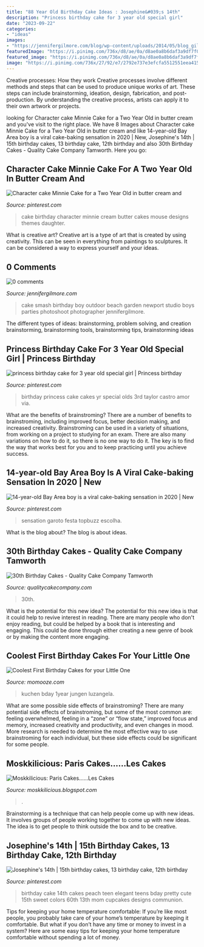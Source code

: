 ```yaml
---
title: "88 Year Old Birthday Cake Ideas : Josephine&#039;s 14th"
description: "Princess birthday cake for 3 year old special girl"
date: "2023-09-22"
categories:
- "ideas"
images:
- "https://jennifergilmore.com/blog/wp-content/uploads/2014/05/blog_gilmore_studios_photo_orange_county_newport_beach_family_portrait_cake_smash_outdoor_one_yr_old_boy_cowboy_boots_spencer_3.jpg"
featuredImage: "https://i.pinimg.com/736x/d8/ae/0a/d8ae0a8b6daf3a9df7f0d0cb38d701e3--minnie-cake-minnie-mouse.jpg"
featured_image: "https://i.pinimg.com/736x/d8/ae/0a/d8ae0a8b6daf3a9df7f0d0cb38d701e3--minnie-cake-minnie-mouse.jpg"
image: "https://i.pinimg.com/736x/27/92/e7/2792e737e3efcfa5512551eea415ecd9--princess-birthday-cakes-princess-cakes.jpg"
---
```



Creative processes: How they work
Creative processes involve different methods and steps that can be used to produce unique works of art. These steps can include brainstorming, ideation, design, fabrication, and post-production. By understanding the creative process, artists can apply it to their own artwork or projects.

	

		
looking for Character cake Minnie Cake for a Two Year Old in butter cream and you've visit to the right place. We have 8 Images about Character cake Minnie Cake for a Two Year Old in butter cream and like 14-year-old Bay Area boy is a viral cake-baking sensation in 2020 | New, Josephine&#039;s 14th | 15th birthday cakes, 13 birthday cake, 12th birthday and also 30th Birthday Cakes - Quality Cake Company Tamworth. Here you go:
		
    
## Character Cake Minnie Cake For A Two Year Old In Butter Cream And

<img loading=lazy src="https://i.pinimg.com/736x/d8/ae/0a/d8ae0a8b6daf3a9df7f0d0cb38d701e3--minnie-cake-minnie-mouse.jpg" onerror="this.onerror=null;this.src='https://tse4.mm.bing.net/th?id=OIP.8YK7UxogWi4Zr3-Slr6iKwHaLR&amp;pid=15.1';" alt="Character cake Minnie Cake for a Two Year Old in butter cream and">

_Source: pinterest.com_

>cake birthday character minnie cream butter cakes mouse designs themes daughter. 

	

What is creative art?
Creative art is a type of art that is created by using creativity. This can be seen in everything from paintings to sculptures. It can be considered a way to express yourself and your ideas.

    
## 0 Comments

<img loading=lazy src="https://jennifergilmore.com/blog/wp-content/uploads/2014/05/blog_gilmore_studios_photo_orange_county_newport_beach_family_portrait_cake_smash_outdoor_one_yr_old_boy_cowboy_boots_spencer_3.jpg" onerror="this.onerror=null;this.src='https://tse4.mm.bing.net/th?id=OIP.eNTemHv8N5j3nnTWCMJUDAHaFS&amp;pid=15.1';" alt="0 comments">

_Source: jennifergilmore.com_

>cake smash birthday boy outdoor beach garden newport studio boys parties photoshoot photographer jennifergilmore. 

	

The different types of ideas: brainstorming, problem solving, and creation
brainstorming, brainstorming tools, brainstorming tips, brainstorming ideas

    
## Princess Birthday Cake For 3 Year Old Special Girl | Princess Birthday

<img loading=lazy src="https://i.pinimg.com/736x/27/92/e7/2792e737e3efcfa5512551eea415ecd9--princess-birthday-cakes-princess-cakes.jpg" onerror="this.onerror=null;this.src='https://tse2.mm.bing.net/th?id=OIP.JQK3q4-4pB3tc8JdKdNDCQHaJ3&amp;pid=15.1';" alt="princess birthday cake for 3 year old special girl | Princess birthday">

_Source: pinterest.com_

>birthday princess cake cakes yr special olds 3rd taylor castro amor via. 

	

What are the benefits of brainstroming?
There are a number of benefits to brainstroming, including improved focus, better decision making, and increased creativity. Brainstroming can be used in a variety of situations, from working on a project to studying for an exam. There are also many variations on how to do it, so there is no one way to do it. The key is to find the way that works best for you and to keep practicing until you achieve success.

    
## 14-year-old Bay Area Boy Is A Viral Cake-baking Sensation In 2020 | New

<img loading=lazy src="https://i.pinimg.com/736x/d1/ad/8c/d1ad8cbf278a474bfc517d24742a310b.jpg" onerror="this.onerror=null;this.src='https://tse2.mm.bing.net/th?id=OIP.ms4FqS4nUekikOudSc9y6AHaJJ&amp;pid=15.1';" alt="14-year-old Bay Area boy is a viral cake-baking sensation in 2020 | New">

_Source: pinterest.com_

>sensation garoto festa topbuzz escolha. 

	

What is the blog about?
The blog is about ideas.

    
## 30th Birthday Cakes - Quality Cake Company Tamworth

<img loading=lazy src="https://w2d8a5y9.stackpathcdn.com/wp-content/uploads/2019/02/silver-white-drip-custom-topper-760x1030.jpg" onerror="this.onerror=null;this.src='https://tse4.mm.bing.net/th?id=OIP.2-8u7bEt8-14bSurNUdA6wHaKC&amp;pid=15.1';" alt="30th Birthday Cakes - Quality Cake Company Tamworth">

_Source: qualitycakecompany.com_

>30th. 

	

What is the potential for this new idea?
The potential for this new idea is that it could help to revive interest in reading. There are many people who don't enjoy reading, but could be helped by a book that is interesting and engaging. This could be done through either creating a new genre of book or by making the content more engaging.

    
## Coolest First Birthday Cakes For Your Little One

<img loading=lazy src="https://www.momooze.com/wp-content/uploads/2016/05/first-birthday-cakes-29.jpg" onerror="this.onerror=null;this.src='https://tse1.mm.bing.net/th?id=OIP.QTzxUs6fPqZZgSRJAQGc3QHaLA&amp;pid=15.1';" alt="Coolest First Birthday Cakes for your Little One">

_Source: momooze.com_

>kuchen bday 1year jungen luzangela. 

	

What are some possible side effects of brainstroming?
There are many potential side effects of brainstroming, but some of the most common are: feeling overwhelmed, feeling in a “zone” or “flow state,” improved focus and memory, increased creativity and productivity, and even changes in mood. More research is needed to determine the most effective way to use brainstroming for each individual, but these side effects could be significant for some people.

    
## Moskkilicious: Paris Cakes......Les Cakes

<img loading=lazy src="http://3.bp.blogspot.com/-dNAycPWoehI/TaDfZ8GTh7I/AAAAAAAAGGE/J2K0PakCQ6s/s1600/normal_IMG_1461.jpg" onerror="this.onerror=null;this.src='https://tse2.mm.bing.net/th?id=OIP.xoYP6iCN47vfewEH-gLG-AHaLu&amp;pid=15.1';" alt="Moskkilicious: Paris Cakes......Les Cakes">

_Source: moskkilicious.blogspot.com_

>. 

	

Brainstorming is a technique that can help people come up with new ideas. It involves groups of people working together to come up with new ideas. The idea is to get people to think outside the box and to be creative.

    
## Josephine&#039;s 14th | 15th Birthday Cakes, 13 Birthday Cake, 12th Birthday

<img loading=lazy src="https://i.pinimg.com/736x/4f/24/8f/4f248fd7ee27b2b61ba55ec8057327f0--th-birthday-cake-ideas-cake-birthday-teen.jpg" onerror="this.onerror=null;this.src='https://tse4.mm.bing.net/th?id=OIP.nnle0m3ltC4yrXd8tSzmwAAAAA&amp;pid=15.1';" alt="Josephine&#039;s 14th | 15th birthday cakes, 13 birthday cake, 12th birthday">

_Source: pinterest.com_

>birthday cake 14th cakes peach teen elegant teens bday pretty cute 15th sweet colors 60th 13th mom cupcakes designs communion. 

	

Tips for keeping your home temperature comfortable:
If you’re like most people, you probably take care of your home’s temperature by keeping it comfortable. But what if you don’t have any time or money to invest in a system? Here are some easy tips for keeping your home temperature comfortable without spending a lot of money.

